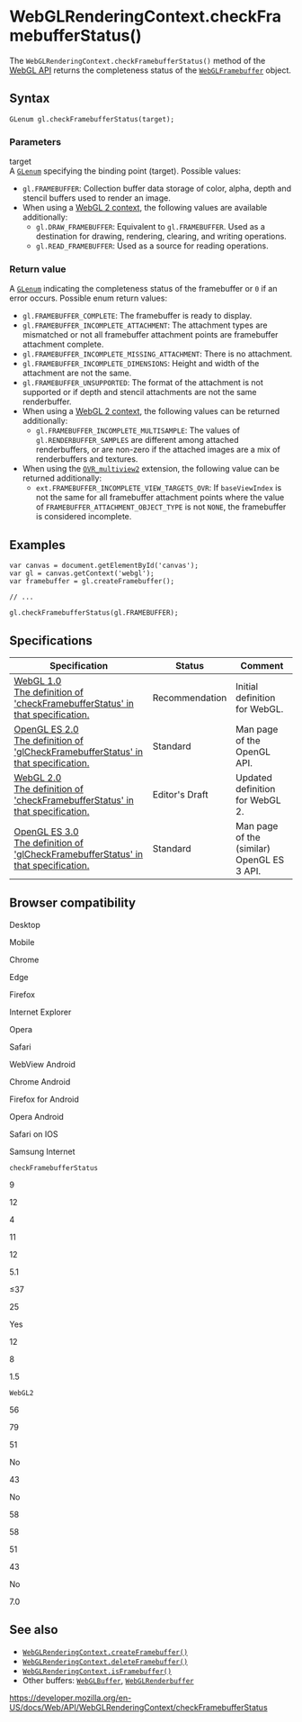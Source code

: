 WebGLRenderingContext.checkFramebufferStatus()
==============================================

The `WebGLRenderingContext.checkFramebufferStatus()` method of the [WebGL API](../webgl_api) returns the completeness status of the [`WebGLFramebuffer`](../webglframebuffer) object.

Syntax
------

    GLenum gl.checkFramebufferStatus(target);

### Parameters

target  
A [`GLenum`](../webgl_api/types) specifying the binding point (target). Possible values:

-   `gl.FRAMEBUFFER`: Collection buffer data storage of color, alpha, depth and stencil buffers used to render an image.
-   When using a [WebGL 2 context](../webgl2renderingcontext), the following values are available additionally:
    -   `gl.DRAW_FRAMEBUFFER`: Equivalent to `gl.FRAMEBUFFER`. Used as a destination for drawing, rendering, clearing, and writing operations.
    -   `gl.READ_FRAMEBUFFER`: Used as a source for reading operations.

### Return value

A [`GLenum`](../webgl_api/types) indicating the completeness status of the framebuffer or `0` if an error occurs. Possible enum return values:

-   `gl.FRAMEBUFFER_COMPLETE`: The framebuffer is ready to display.
-   `gl.FRAMEBUFFER_INCOMPLETE_ATTACHMENT`: The attachment types are mismatched or not all framebuffer attachment points are framebuffer attachment complete.
-   `gl.FRAMEBUFFER_INCOMPLETE_MISSING_ATTACHMENT`: There is no attachment.
-   `gl.FRAMEBUFFER_INCOMPLETE_DIMENSIONS`: Height and width of the attachment are not the same.
-   `gl.FRAMEBUFFER_UNSUPPORTED`: The format of the attachment is not supported or if depth and stencil attachments are not the same renderbuffer.
-   When using a [WebGL 2 context](../webgl2renderingcontext), the following values can be returned additionally:
    -   `gl.FRAMEBUFFER_INCOMPLETE_MULTISAMPLE`: The values of `gl.RENDERBUFFER_SAMPLES` are different among attached renderbuffers, or are non-zero if the attached images are a mix of renderbuffers and textures.
-   When using the [`OVR_multiview2`](../ovr_multiview2) extension, the following value can be returned additionally:
    -   `ext.FRAMEBUFFER_INCOMPLETE_VIEW_TARGETS_OVR`: If `baseViewIndex` is not the same for all framebuffer attachment points where the value of `FRAMEBUFFER_ATTACHMENT_OBJECT_TYPE` is not `NONE`, the framebuffer is considered incomplete.

Examples
--------

    var canvas = document.getElementById('canvas');
    var gl = canvas.getContext('webgl');
    var framebuffer = gl.createFramebuffer();

    // ...

    gl.checkFramebufferStatus(gl.FRAMEBUFFER);

Specifications
--------------

<table><thead><tr class="header"><th>Specification</th><th>Status</th><th>Comment</th></tr></thead><tbody><tr class="odd"><td><a href="https://www.khronos.org/registry/webgl/specs/latest/1.0/#5.14.6">WebGL 1.0<br />
<span class="small">The definition of 'checkFramebufferStatus' in that specification.</span></a></td><td><span class="spec-rec">Recommendation</span></td><td>Initial definition for WebGL.</td></tr><tr class="even"><td><a href="https://www.khronos.org/opengles/sdk/docs/man/xhtml/glCheckFramebufferStatus.xml">OpenGL ES 2.0<br />
<span class="small">The definition of 'glCheckFramebufferStatus' in that specification.</span></a></td><td><span class="spec-standard">Standard</span></td><td>Man page of the OpenGL API.</td></tr><tr class="odd"><td><a href="https://www.khronos.org/registry/webgl/specs/latest/2.0/#3.7.4">WebGL 2.0<br />
<span class="small">The definition of 'checkFramebufferStatus' in that specification.</span></a></td><td><span class="spec-ed">Editor's Draft</span></td><td>Updated definition for WebGL 2.</td></tr><tr class="even"><td><a href="https://www.khronos.org/opengles/sdk/docs/man3/html/glCheckFramebufferStatus.xhtml">OpenGL ES 3.0<br />
<span class="small">The definition of 'glCheckFramebufferStatus' in that specification.</span></a></td><td><span class="spec-standard">Standard</span></td><td>Man page of the (similar) OpenGL ES 3 API.</td></tr></tbody></table>

Browser compatibility
---------------------

Desktop

Mobile

Chrome

Edge

Firefox

Internet Explorer

Opera

Safari

WebView Android

Chrome Android

Firefox for Android

Opera Android

Safari on IOS

Samsung Internet

`checkFramebufferStatus`

9

12

4

11

12

5.1

≤37

25

Yes

12

8

1.5

`WebGL2`

56

79

51

No

43

No

58

58

51

43

No

7.0

See also
--------

-   [`WebGLRenderingContext.createFramebuffer()`](createframebuffer)
-   [`WebGLRenderingContext.deleteFramebuffer()`](deleteframebuffer)
-   [`WebGLRenderingContext.isFramebuffer()`](isframebuffer)
-   Other buffers: [`WebGLBuffer`](../webglbuffer), [`WebGLRenderbuffer`](../webglrenderbuffer)

<a href="https://developer.mozilla.org/en-US/docs/Web/API/WebGLRenderingContext/checkFramebufferStatus" class="_attribution-link">https://developer.mozilla.org/en-US/docs/Web/API/WebGLRenderingContext/checkFramebufferStatus</a>

